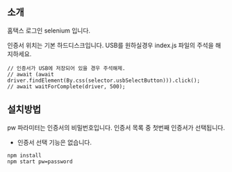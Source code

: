 ## 소개

홈택스 로그인 selenium 입니다.

인증서 위치는 기본 하드디스크입니다. USB를 원하실경우 index.js 파일의 주석을 해지하세요.

```
// 인증서가 USB에 저장되어 있을 경우 주석해제.
// await (await driver.findElement(By.css(selector.usbSelectButton))).click();
// await waitForComplete(driver, 500);
```


## 설치방법

pw 파라미터는 인증서의 비밀번호입니다. 인증서 목록 중 첫번째 인증서가 선택됩니다.
* 인증서 선택 기능은 없습니다.

```
npm install
npm start pw=password
```



